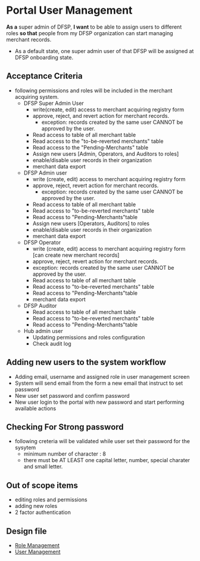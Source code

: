 # Portal User Management 

**As a** super admin of DFSP, **I want** to be able to assign users to different roles **so that** people from my DFSP organization can start managing merchant records.

* As a default state, one super admin user of that DFSP will be assigned at DFSP onboarding state.

## Acceptance Criteria 

* following permissions and roles will be included in the merchant acquiring system. 
  * DFSP Super Admin User  
    * write(create, edit) access to merchant acquiring registry form
    * approve, reject, and revert action for merchant records.
      * exception: records created by the same user CANNOT be approved by the user.
    * Read access to table of all merchant table
    * Read access to the "to-be-reverted merchants" table
    * Read access to the "Pending-Merchants" table
    * Assign new users [Admin, Operators, and Auditors to roles]
    * enable/disable user records in their organization
    * merchant data export
  * DFSP Admin user
    * write (create, edit) access to merchant acquiring registry form
    * approve, reject, revert action for merchant records.
      * exception: records created by the same user CANNOT be approved by the user.
    * Read access to table of all merchant table
    * Read access to "to-be-reverted merchants" table
    * Read access to "Pending-Merchants"table
    * Assign new users [Operators, Auditors] to roles
    * enable/disable user records in their organization
    * merchant data export
  * DFSP Operator  
    * write (create, edit) access to merchant acquiring registry form [can create new merchant records]
    * approve, reject, revert action for merchant records.
    * exception: records created by the same user CANNOT be approved by the user.
    * Read access to table of all merchant table
    * Read access to "to-be-reverted merchants" table
    * Read access to "Pending-Merchants"table
    * merchant data export
  * DFSP Auditor  
    * Read access to table of all merchant table
    * Read access to "to-be-reverted merchants" table
    * Read access to "Pending-Merchants"table
  * Hub admin user
    * Updating permissions and roles configuration
    * Check audit log

## Adding new users to the system workflow

* Adding email, username and assigned role in user management screen
* System will send email from the form a new email that instruct to set password
* New user set password and confirm password
* New user login to the portal with new password and start performing available actions

## Checking For Strong password

* following creteria will be validated while user set their password for the sysytem
  * minimum number of character : 8
  * there must be AT LEAST one capital letter, number, special charater and small letter.

## Out of scope items

* editing roles and permissions
* adding new roles
* 2 factor authentication

## Design file

* [Role Management](https://www.figma.com/proto/sEFusJJ4pQedgXvfRixE7b/Merchant-Registry-Prototype?page-id=1435%3A7881&type=design&node-id=1435-8023&viewport=644%2C-1531%2C0.48&t=3nzJNy4MNiGvPOBV-1&scaling=scale-down&starting-point-node-id=1435%3A8023&show-proto-sidebar=1&mode=design)
* [User Management](https://www.figma.com/proto/sEFusJJ4pQedgXvfRixE7b/Merchant-Registry-Prototype?page-id=1435%3A7881&type=design&node-id=1435-13552&viewport=644%2C-1531%2C0.48&t=3nzJNy4MNiGvPOBV-1&scaling=scale-down&starting-point-node-id=1435%3A13552&show-proto-sidebar=1&mode=design)
